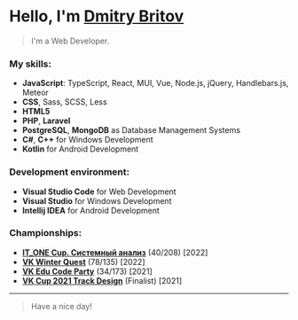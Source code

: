 # Hello, I'm [Dmitry Britov][web]
> I'm a Web Developer.

### My skills:

- **JavaScript**: TypeScript, React, MUI, Vue, Node.js, jQuery, Handlebars.js, Meteor
- **CSS**, Sass, SCSS, Less
- **HTML5**
- **PHP**, **Laravel**
- **PostgreSQL**, **MongoDB** as Database Management Systems
- **C#**, **C++** for Windows Development
- **Kotlin** for Android Development

### Development environment:

- **Visual Studio Code** for Web Development
- **Visual Studio** for Windows Development
- **Intellij IDEA** for Android Development

### Championships:
- **[IT_ONE Cup. Системный анализ][championship-1]** (40/208) [2022]
- **[VK Winter Quest][championship-2]** (78/135) [2022]
- **[VK Edu Code Party][championship-3]** (34/173) [2021]
- **[VK Cup 2021 Track Design][championship-4]** (Finalist) [2021]
__________
> Have a nice day!

[web]: https://kenclaron.github.io
[championship-1]: https://cups.online/ru/results/itonecup?period=past&roundId=662&round_id=662
[championship-2]: https://cups.online/ru/results/vkwinterquest?page=3&pageSize=36&period=past&roundId=659
[championship-3]: https://cups.online/ru/results/vkeducodeparty?page=4&period=past&roundId=657
[championship-4]: https://vk.com/vkteam?w=wall-147415323_10535
